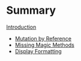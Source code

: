 # Summary

[Introduction](./intro.md)

- [Mutation by Reference](./mutation_by_reference.md)
- [Missing Magic Methods](./missing_magic_methods.md)
- [Display Formatting](./display_formatting.md)
